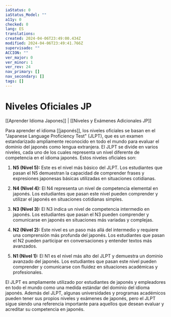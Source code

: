 ```yaml
---
iaStatus: 0
iaStatus_Model: ""
a11y: 0
checked: 0
lang: ES
translations: 
created: 2024-04-06T23:49:00.434Z
modified: 2024-04-06T23:49:41.766Z
supervisado: ""
ACCION: ""
ver_major: 0
ver_minor: 1
ver_rev: 24
nav_primary: []
nav_secondary: []
tags: []
---
```

# Niveles Oficiales JP

[[Aprender Idioma Japones]] | [[Niveles y Exámenes Adicionales JP]]

Para aprender el idioma [[japonés]], los niveles oficiales se basan en el "Japanese Language Proficiency Test" (JLPT), que es un examen estandarizado ampliamente reconocido en todo el mundo para evaluar el dominio del japonés como lengua extranjera. El JLPT se divide en varios niveles, cada uno de los cuales representa un nivel diferente de competencia en el idioma japonés. Estos niveles oficiales son:

1. **N5 (Nivel 5):** Este es el nivel más básico del JLPT. Los estudiantes que pasan el N5 demuestran la capacidad de comprender frases y expresiones japonesas básicas utilizadas en situaciones cotidianas.
    
2. **N4 (Nivel 4):** El N4 representa un nivel de competencia elemental en japonés. Los estudiantes que pasan este nivel pueden comprender y utilizar el japonés en situaciones cotidianas simples.
    
3. **N3 (Nivel 3):** El N3 indica un nivel de competencia intermedio en japonés. Los estudiantes que pasan el N3 pueden comprender y comunicarse en japonés en situaciones más variadas y complejas.
    
4. **N2 (Nivel 2):** Este nivel es un paso más allá del intermedio y requiere una comprensión más profunda del japonés. Los estudiantes que pasan el N2 pueden participar en conversaciones y entender textos más avanzados.
    
5. **N1 (Nivel 1):** El N1 es el nivel más alto del JLPT y demuestra un dominio avanzado del japonés. Los estudiantes que pasan este nivel pueden comprender y comunicarse con fluidez en situaciones académicas y profesionales.
    

El JLPT es ampliamente utilizado por estudiantes de japonés y empleadores en todo el mundo como una medida estándar del dominio del idioma japonés. Además del JLPT, algunas universidades y programas académicos pueden tener sus propios niveles y exámenes de japonés, pero el JLPT sigue siendo una referencia importante para aquellos que desean evaluar y acreditar su competencia en japonés.
